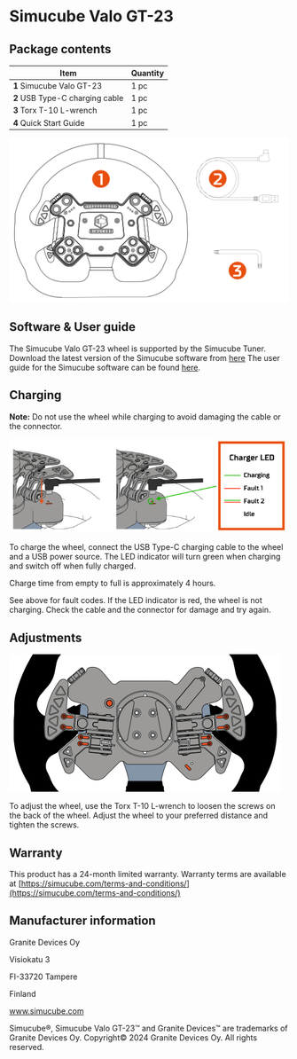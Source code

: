 # Simucube Valo GT-23
## Package contents
| Item                            | Quantity |
|---------------------------------|----------|
| **1** Simucube Valo GT-23       | 1 pc     |
| **2** USB Type-C charging cable | 1 pc     |
| **3** Torx T-10 L-wrench        | 1 pc     |
| **4** Quick Start Guide         | 1 pc     |

![valo_wheel.svg](assets%2Fvalo_wheel.svg)

## Software & User guide
The Simucube Valo GT-23 wheel is supported by the Simucube Tuner. Download the latest version of the Simucube software from [here](https://www.simucube.com/downloads)
The user guide for the Simucube software can be found [here](../Tuner/index.md).

## Charging

**Note:** Do not use the wheel while charging to avoid damaging the cable or the connector.

![valo_charging.png](assets%2Fvalo_charging.svg)

To charge the wheel, connect the USB Type-C charging cable to the wheel and a USB power source. The LED indicator will turn green when charging and switch off when fully charged.

Charge time from empty to full is approximately 4 hours.

See above for fault codes. If the LED indicator is red, the wheel is not charging. Check the cable and the connector for damage and try again.

## Adjustments
![valo_adjustments.svg](assets%2Fvalo_adjustments.svg)

To adjust the wheel, use the Torx T-10 L-wrench to loosen the screws on the back of the wheel. Adjust the wheel to your preferred distance and tighten the screws.

## Warranty
This product has a 24-month limited warranty.
Warranty terms are available at [https://simucube.com/terms-and-conditions/](https://simucube.com/terms-and-conditions/)

## Manufacturer information
Granite Devices Oy

Visiokatu 3

FI-33720 Tampere

Finland

www.simucube.com

Simucube®, Simucube Valo GT-23™ and Granite Devices™ are trademarks of Granite Devices Oy.
Copyright© 2024 Granite Devices Oy. All rights reserved.